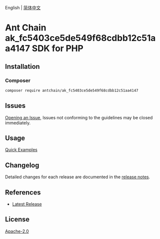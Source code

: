 English | [简体中文](README-CN.md)

# Ant Chain ak_fc5403ce5de549f68cdbb12c51aa4147 SDK for PHP

## Installation

### Composer

```bash
composer require antchain/ak_fc5403ce5de549f68cdbb12c51aa4147
```

## Issues

[Opening an Issue](https://github.com/alipay/antchain-openapi-prod-sdk/issues/new), Issues not conforming to the guidelines may be closed immediately.

## Usage

[Quick Examples](https://github.com/alipay/antchain-openapi-prod-sdk/blob/master/docs/0-Examples-EN.md#quick-examples)

## Changelog

Detailed changes for each release are documented in the [release notes](./ChangeLog.txt).

## References

* [Latest Release](https://github.com/antchain-openapi-sdk-php)

## License

[Apache-2.0](http://www.apache.org/licenses/LICENSE-2.0)
